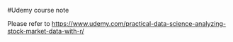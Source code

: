#Udemy course note

Please refer to
https://www.udemy.com/practical-data-science-analyzing-stock-market-data-with-r/
